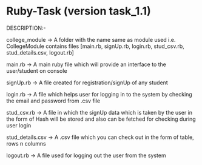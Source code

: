 # Ruby-Task (version task_1.1)

DESCRIPTION:-

college_module ->  A folder with the name same as module used i.e. CollegeModule 
                   contains files [main.rb, signUp.rb, login.rb, stud_csv.rb, stud_details.csv, logout.rb]
                   
main.rb ->         A main ruby file which will provide an interface to the user/student on console 
                   
signUp.rb ->       A file created for registration/signUp of any student 

login.rb ->        A file which helps user for logging in to the system by checking the email and password from .csv file

stud_csv.rb ->     A file in which the signUp data which is taken by the user in the form of Hash will be stored and also can be fetched for checking 
                   during user login
                   
stud_details.csv -> A .csv file which you can check out in the form of table, rows n columns

logout.rb ->       A file used for logging out the user from the system
  
